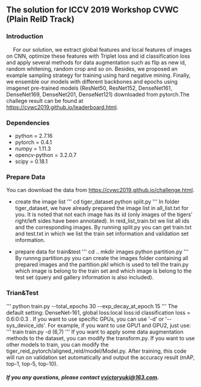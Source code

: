## The solution for ICCV 2019 Workshop CVWC (Plain ReID Track)

### Introduction 
&ensp;&ensp; For our solution, we extract global features and local features of images on CNN, optimize these features with Triplet loss and id classification loss and apply several methods for data augmentation such as flip as new id, random whitening, random crop and so on. Besides, we proposed an example sampling strategy for training using hard negative mining. Finally, we ensemble our models with different backbones and epochs using imagenet pre-trained models (ResNet50, ResNet152, DenseNet161, DenseNet169, DenseNet201, DenseNet121) downloaded from pytorch.The challege result can be found at https://cvwc2019.github.io/leaderboard.html.

### Dependencies
- python = 2.7.16
- pytorch = 0.4.1
- numpy = 1.11.3
- opencv-python = 3.2.0.7
- scipy = 0.18.1

### Prepare Data
You can download the data from https://cvwc2019.github.io/challenge.html.

- create the image list
'''
cd tiger_dataset
python split.py
'''
In folder tiger_dataset, we have already prepared the image list in all_list.txt for you. It is noted that not each image has its id (only images of the tigers' right/left sides have been annotated). In reid_list_train.txt we list all ids and the corresponding images. By running split.py you can get train.txt and test.txt in which we list the train set information and validation set information.

- prepare data for train&test
'''
cd ..
mkdir images
python partition.py
'''
By runnng partition.py you can create the images folder containing all prepared images and the partition.pkl which is used to tell the train.py which image is belong to the train set and which image is belong to the test set (query and gallery information is also included).

### Trian&Test
'''
python train.py --total_epochs 30 --exp_decay_at_epoch 15
'''
The default setting: DenseNet-161, global loss:local loss:id classification loss = 0.6:0:0.3 .
If you want to use specific GPUs, you can use '-d' or '--sys_device_ids'. For example, if you want to use GPU1 and GPU2, just use:
'''
train train.py -d (6,7)
'''
If you want to apply some data augmentation methods to the dataset, you can modify the transform.py. If you want to use other models to train, you can modify the tiger_reid_pytorch/aligned_reid/model/Model.py.
After training, this code will run on validation set automatically and output the accuracy result (mAP, top-1, top-5, top-10).

##### If you any questions, please contact vvictoryuki@163.com.



